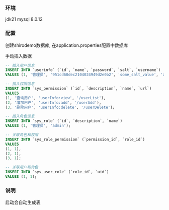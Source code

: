
### 环境
jdk21
mysql 8.0.12

### 配置
创建shirodemo数据库, 在application.properties配置中数据库

手动插入数据
```sql
-- 插入用户信息
INSERT INTO `userinfo` (`id`, `name`, `password`, `salt`, `username`) 
VALUES (1, '管理员', '951cd60dec2104024949d2e0b2', 'some_salt_value', 'admin');

-- 插入权限信息
INSERT INTO `sys_permission` (`id`, `description`, `name`, `url`) 
VALUES 
(1, '查询用户', 'userInfo:view', '/userList'),
(2, '增加用户', 'userInfo:add', '/userAdd'),
(3, '删除用户', 'userInfo:delete', '/userDelete');

-- 插入角色信息
INSERT INTO `sys_role` (`id`, `description`, `name`) 
VALUES (1, '管理员', 'admin');

-- 关联角色和权限
INSERT INTO `sys_role_permission` (`permission_id`, `role_id`) 
VALUES 
(1, 1),
(2, 1),
(3, 1);

-- 关联用户和角色
INSERT INTO `sys_user_role` (`role_id`, `uid`) 
VALUES (1, 1);

```

### 说明
启动会自动生成表